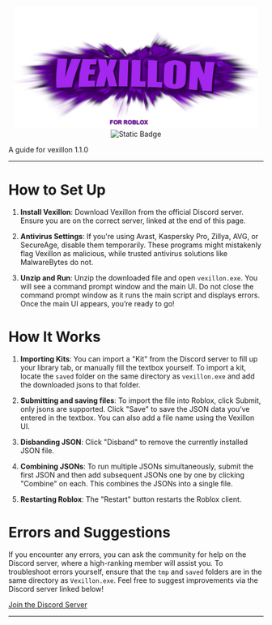 <p align="center">
  <img src="https://github.com/b4phob/vexillon/raw/main/pics/vexillon.png" width="480" alt="Image">
  <br>
  <img alt="Static Badge" src="https://img.shields.io/badge/1.1.0-green?label=Version">
</p>

A guide for vexillon 1.1.0

---

<h1>How to Set Up</h1>

1. **Install Vexillon**: Download Vexillon from the official Discord server. Ensure you are on the correct server, linked at the end of this page.

2. **Antivirus Settings**: If you're using Avast, Kaspersky Pro, Zillya, AVG, or SecureAge, disable them temporarily. These programs might mistakenly flag Vexillon as malicious, while trusted antivirus solutions like MalwareBytes do not.

3. **Unzip and Run**: Unzip the downloaded file and open `vexillon.exe`. You will see a command prompt window and the main UI. Do not close the command prompt window as it runs the main script and displays errors. Once the main UI appears, you’re ready to go!

<h1>How It Works</h1>

1. **Importing Kits**: You can import a "Kit" from the Discord server to fill up your library tab, or manually fill the textbox yourself. To import a kit, locate the `saved` folder on the same directory as `vexillon.exe` and add the downloaded jsons to that folder.

2. **Submitting and saving files**: To import the file into Roblox, click Submit, only jsons are supported. Click "Save" to save the JSON data you’ve entered in the textbox. You can also add a file name using the Vexillon UI.

3. **Disbanding JSON**: Click "Disband" to remove the currently installed JSON file.

4. **Combining JSONs**: To run multiple JSONs simultaneously, submit the first JSON and then add subsequent JSONs one by one by clicking "Combine" on each. This combines the JSONs into a single file.

5. **Restarting Roblox**: The "Restart" button restarts the Roblox client.

<h1>Errors and Suggestions</h1>

If you encounter any errors, you can ask the community for help on the Discord server, where a high-ranking member will assist you. To troubleshoot errors yourself, ensure that the `tmp` and `saved` folders are in the same directory as `Vexillon.exe`. Feel free to suggest improvements via the Discord server linked below!

[Join the Discord Server](https://discord.gg/fFvcJJZuzE)

---

